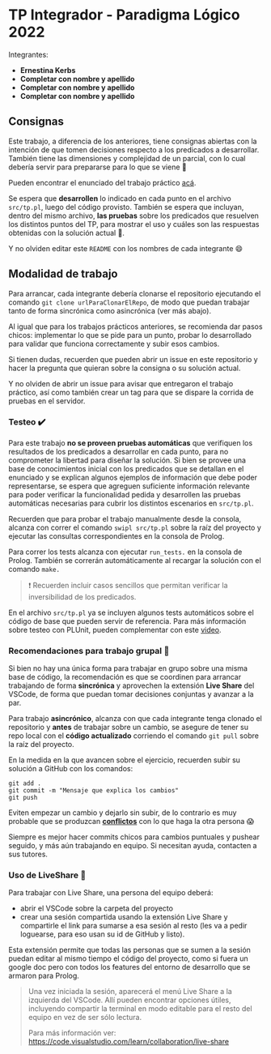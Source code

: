 # TP Integrador - Paradigma Lógico 2022

Integrantes:

- **Ernestina Kerbs**
- **Completar con nombre y apellido**
- **Completar con nombre y apellido**
- **Completar con nombre y apellido**

## Consignas

Este trabajo, a diferencia de los anteriores, tiene consignas abiertas con la intención de que tomen decisiones respecto a los predicados a desarrollar. También tiene las dimensiones y complejidad de un parcial, con lo cual debería servir para prepararse para lo que se viene :muscle:

Pueden encontrar el enunciado del trabajo práctico [acá](https://docs.google.com/document/d/1AWkWEABla82BiepmID8F3FAhGE6xP6dTTYGfxrHKnuM/edit#).

Se espera que **desarrollen** lo indicado en cada punto en el archivo `src/tp.pl`, luego del código provisto. También se espera que incluyan, dentro del mismo archivo, **las pruebas** sobre los predicados que resuelven los distintos puntos del TP, para mostrar el uso y cuáles son las respuestas obtenidas con la solución actual :mag_right:.

Y no olviden editar este `README` con los nombres de cada integrante :smile:

## Modalidad de trabajo

Para arrancar, cada integrante debería clonarse el repositorio ejecutando el comando `git clone urlParaClonarElRepo`, de modo que puedan trabajar tanto de forma sincrónica como asincrónica (ver más abajo).

Al igual que para los trabajos prácticos anteriores, se recomienda dar pasos chicos: implementar lo que se pide para un punto, probar lo desarrollado para validar que funciona correctamente y subir esos cambios.

Si tienen dudas, recuerden que pueden abrir un issue en este repositorio y hacer la pregunta que quieran sobre la consigna o su solución actual.

Y no olviden de abrir un issue para avisar que entregaron el trabajo práctico, así como también crear un tag para que se dispare la corrida de pruebas en el servidor.

### Testeo :heavy_check_mark:

Para este trabajo **no se proveen pruebas automáticas** que verifiquen los resultados de los predicados a desarrollar en cada punto, para no comprometer la libertad para diseñar la solución. Si bien se provee una base de conocimientos inicial con los predicados que se detallan en el enunciado y se explican algunos ejemplos de información que debe poder representarse, se espera que agreguen suficiente información relevante para poder verificar la funcionalidad pedida y desarrollen las pruebas automáticas necesarias para cubrir los distintos escenarios en `src/tp.pl`.

Recuerden que para probar el trabajo manualmente desde la consola, alcanza con correr el comando `swipl src/tp.pl` sobre la raíz del proyecto y ejecutar las consultas correspondientes en la consola de Prolog.

Para correr los tests alcanza con ejecutar `run_tests.` en la consola de Prolog. También se correrán automáticamente al recargar la solución con el comando `make.`

> :exclamation: Recuerden incluir casos sencillos que permitan verificar la inversibilidad de los predicados.

En el archivo `src/tp.pl` ya se incluyen algunos tests automáticos sobre el código de base que pueden servir de referencia. Para más información sobre testeo con PLUnit, pueden complementar con este [video](https://youtu.be/8Llph7eV8rs).

### Recomendaciones para trabajo grupal :busts_in_silhouette:

Si bien no hay una única forma para trabajar en grupo sobre una misma base de código, la recomendación es que se coordinen para arrancar trabajando de forma **sincrónica** y aprovechen la extensión **Live Share** del VSCode, de forma que puedan tomar decisiones conjuntas y avanzar a la par.

Para trabajo **asincrónico**, alcanza con que cada integrante tenga clonado el repositorio y **antes** de trabajar sobre un cambio, se asegure de tener su repo local con el **código actualizado** corriendo el comando `git pull` sobre la raíz del proyecto.

En la medida en la que avancen sobre el ejercicio, recuerden subir su solución a GitHub con los comandos:

```
git add .
git commit -m "Mensaje que explica los cambios"
git push
```

Eviten empezar un cambio y dejarlo sin subir, de lo contrario es muy probable que se produzcan [**conflictos**](https://www.youtube.com/watch?v=sKcN7cWFniw&list=PL2xYJ49ov_ddydw7wvncxMBzB3wpqPV0u&index=7) con lo que haga la otra persona :scream:

Siempre es mejor hacer commits chicos para cambios puntuales y pushear seguido, y más aún trabajando en equipo. Si necesitan ayuda, contacten a sus tutores.

### Uso de LiveShare :rocket:

Para trabajar con Live Share, una persona del equipo deberá:

- abrir el VSCode sobre la carpeta del proyecto
- crear una sesión compartida usando la extensión Live Share y compartirle el link para sumarse a esa sesión al resto (les va a pedir loguearse, para eso usan su id de GitHub y listo).

Esta extensión permite que todas las personas que se sumen a la sesión puedan editar al mismo tiempo el código del proyecto, como si fuera un google doc pero con todos los features del entorno de desarrollo que se armaron para Prolog.

> Una vez iniciada la sesión, aparecerá el menú Live Share a la izquierda del VSCode. Allí pueden encontrar opciones útiles, incluyendo compartir la terminal en modo editable para el resto del equipo en vez de ser sólo lectura.
>
> Para más información ver: https://code.visualstudio.com/learn/collaboration/live-share
